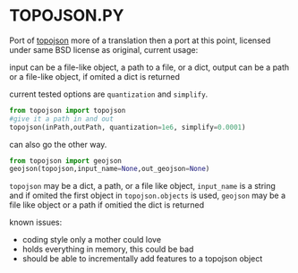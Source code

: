 # TOPOJSON.PY

Port of [topojson](https://github.com/mbostock/topojson) more of a translation then a port at this point, licensed under same BSD license as original, current usage:

input can be a file-like object, a path to a file, or a dict, output can be a path or a file-like object, if omited a dict is returned

current tested options are `quantization` and `simplify`.

```python
from topojson import topojson
#give it a path in and out
topojson(inPath,outPath, quantization=1e6, simplify=0.0001)
```

can also go the other way.

```python
from topojson import geojson
geojson(topojson,input_name=None,out_geojson=None)
```
`topojson` may be a dict, a path, or a file like object, `input_name` is a string and if omited
the first object in `topojson.objects` is used, `geojson` may be a file like object or
a path if omitied the dict is returned

known issues:
- coding style only a mother could love
- holds everything in memory, this could be bad
- should be able to incrementally add features to a topojson object
